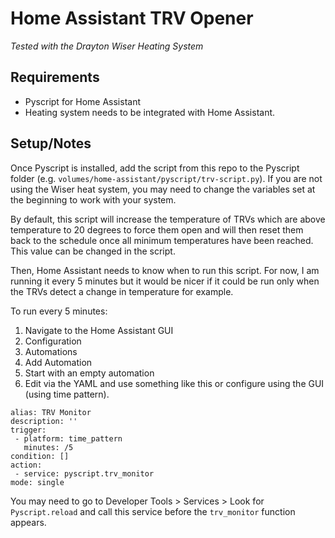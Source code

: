 # Home Assistant TRV Opener
_Tested with the Drayton Wiser Heating System_

## Requirements
 - Pyscript for Home Assistant
 - Heating system needs to be integrated with Home Assistant.

## Setup/Notes

Once Pyscript is installed, add the script from this repo to the Pyscript folder (e.g. `volumes/home-assistant/pyscript/trv-script.py`). If you are not using the Wiser heat system, you may need to change the variables set at the beginning to work with your system.

By default, this script will increase the temperature of TRVs which are above temperature to 20 degrees to force them open and will then reset them back to the schedule once all minimum temperatures have been reached. This value can be changed in the script.

Then, Home Assistant needs to know when to run this script. For now, I am running it every 5 minutes but it would be nicer if it could be run only when the TRVs detect a change in temperature for example.

To run every 5 minutes:
 1. Navigate to the Home Assistant GUI
 2. Configuration
 3. Automations
 4. Add Automation
 5. Start with an empty automation
 6. Edit via the YAML and use something like this or configure using the GUI (using time pattern).
 ```
alias: TRV Monitor
description: ''
trigger:
  - platform: time_pattern
    minutes: /5
condition: []
action:
  - service: pyscript.trv_monitor
mode: single
 ```
You may need to go to Developer Tools > Services > Look for `Pyscript.reload` and call this service before the `trv_monitor` function appears.